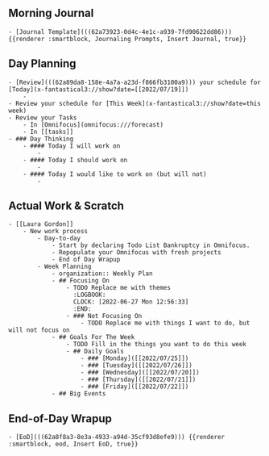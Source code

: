 ## Morning Journal
	- [Journal Template](((62a73923-0d4c-4e1c-a939-7fd90622dd86))) {{renderer :smartblock, Journaling Prompts, Insert Journal, true}}
## Day Planning
	- [Review](((62a89da8-158e-4a7a-a23d-f866fb3100a9))) your schedule for [Today](x-fantastical3://show?date=[[2022/07/19]])
		-
	- Review your schedule for [This Week](x-fantastical3://show?date=this week)
	- Review your Tasks
		- In [Omnifocus](omnifocus:///forecast)
		- In [[tasks]]
	- ### Day Thinking
		- #### Today I will work on
			-
		- #### Today I should work on
			-
		- #### Today I would like to work on (but will not)
			-
## Actual Work & Scratch
	- [[Laura Gordon]]
		- New work process
			- Day-to-day
				- Start by declaring Todo List Bankruptcy in Omnifocus.
				- Repopulate your Omnifocus with fresh projects
				- End of Day Wrapup
			- Week Planning
				- organization:: Weekly Plan
				- ## Focusing On
					- TODO Replace me with themes
					  :LOGBOOK:
					  CLOCK: [2022-06-27 Mon 12:56:33]
					  :END:
					- ### Not Focusing On
						- TODO Replace me with things I want to do, but will not focus on
				- ## Goals For The Week
					- TODO Fill in the things you want to do this week
					- ## Daily Goals
						- ### [Monday]([[2022/07/25]])
						- ### [Tuesday]([[2022/07/26]])
						- ### [Wednesday]([[2022/07/20]])
						- ### [Thursday]([[2022/07/21]])
						- ### [Friday]([[2022/07/22]])
				- ## Big Events
## End-of-Day Wrapup
	- [EoD](((62a8f8a3-8e3a-4933-a94d-35cf93d8efe9))) {{renderer :smartblock, eod, Insert EoD, true}}
